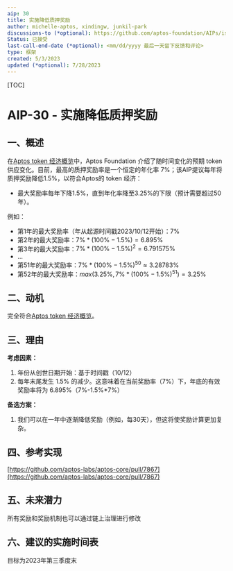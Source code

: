 ```yaml
---
aip: 30
title: 实施降低质押奖励
author: michelle-aptos, xindingw, junkil-park
discussions-to (*optional): https://github.com/aptos-foundation/AIPs/issues/119
Status: 已接受
last-call-end-date (*optional): <mm/dd/yyyy 最后一天留下反馈和评论>
type: 框架
created: 5/3/2023
updated (*optional): 7/28/2023
---
```


[TOC]

# AIP-30 - 实施降低质押奖励

## 一、概述

在[Aptos token 经济概览](https://aptosfoundation.org/currents/aptos-tokenomics-overview)中，Aptos Foundation 介绍了随时间变化的预期 token 供应变化。目前，最高的质押奖励率是一个恒定的年化率 $7\%$；该AIP提议每年将质押奖励降低1.5%，以符合Aptos的 token 经济：

- 最大奖励率每年下降1.5%，直到年化率降至3.25%的下限（预计需要超过50年）。

例如：
- 第1年的最大奖励率（年从起源时间戳2023/10/12开始）：$7\%$
- 第2年的最大奖励率：$7\% * (100\%-1.5\%) = 6.895\%$
- 第3年的最大奖励率：$7\% * (100\%-1.5\%)^2 = 6.791575\%$
- ...
- 第51年的最大奖励率：$7\% * (100\%-1.5\%)^50 \approx 3.28783\%$
- 第52年的最大奖励率：$max(3.25\%, 7\% * (100\%-1.5\%)^{51}) = 3.25\%$​



## 二、动机

完全符合[Aptos token 经济概览](https://aptosfoundation.org/currents/aptos-tokenomics-overview)。



## 三、理由

**考虑因素：**

1. 年份从创世日期开始：基于时间戳（10/12）
2. 每年末尾发生 1.5% 的减少。这意味着在当前奖励率（7%）下，年底的有效奖励率将为 $6.895\%$（7%-1.5%*7%）

**备选方案：**

1. 我们可以在一年中逐渐降低奖励（例如，每30天），但这将使奖励计算更加复杂。



## 四、参考实现

[https://github.com/aptos-labs/aptos-core/pull/7867](https://github.com/aptos-labs/aptos-core/pull/7867)



## 五、未来潜力

所有奖励和奖励机制也可以通过链上治理进行修改



## 六、建议的实施时间表

目标为2023年第三季度末
